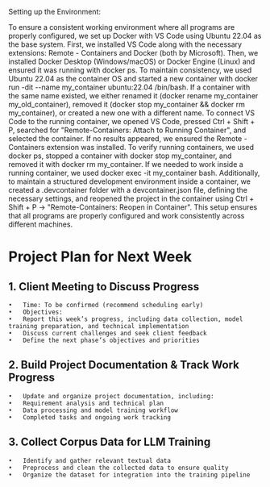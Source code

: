 Setting up the Environment:

To ensure a consistent working environment where all programs are properly configured, we set up Docker with VS Code using Ubuntu 22.04 as the base system. First, we installed VS Code along with the necessary extensions: Remote - Containers and Docker (both by Microsoft). Then, we installed Docker Desktop (Windows/macOS) or Docker Engine (Linux) and ensured it was running with docker ps. To maintain consistency, we used Ubuntu 22.04 as the container OS and started a new container with docker run -dit --name my_container ubuntu:22.04 /bin/bash. If a container with the same name existed, we either renamed it (docker rename my_container my_old_container), removed it (docker stop my_container && docker rm my_container), or created a new one with a different name. To connect VS Code to the running container, we opened VS Code, pressed Ctrl + Shift + P, searched for "Remote-Containers: Attach to Running Container", and selected the container. If no results appeared, we ensured the Remote - Containers extension was installed. To verify running containers, we used docker ps, stopped a container with docker stop my_container, and removed it with docker rm my_container. If we needed to work inside a running container, we used docker exec -it my_container bash. Additionally, to maintain a structured development environment inside a container, we created a .devcontainer folder with a devcontainer.json file, defining the necessary settings, and reopened the project in the container using Ctrl + Shift + P → "Remote-Containers: Reopen in Container". This setup ensures that all programs are properly configured and work consistently across different machines.


# Project Plan for Next Week

## 1. Client Meeting to Discuss Progress
	•	Time: To be confirmed (recommend scheduling early)
	•	Objectives:
	•	Report this week’s progress, including data collection, model training preparation, and technical implementation
	•	Discuss current challenges and seek client feedback
	•	Define the next phase’s objectives and priorities

## 2. Build Project Documentation & Track Work Progress
	•	Update and organize project documentation, including:
	•	Requirement analysis and technical plan
	•	Data processing and model training workflow
	•	Completed tasks and ongoing work tracking

## 3. Collect Corpus Data for LLM Training
	•	Identify and gather relevant textual data
	•	Preprocess and clean the collected data to ensure quality
	•	Organize the dataset for integration into the training pipeline
